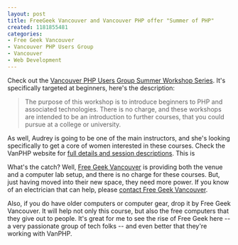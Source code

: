 ```yaml
--- 
layout: post
title: FreeGeek Vancouver and Vancouver PHP offer "Summer of PHP"
created: 1181855481
categories: 
- Free Geek Vancouver
- Vancouver PHP Users Group
- Vancouver
- Web Development
---
```

<p>Check out the <a href="http://vancouver.php.net/node/484">Vancouver PHP Users Group Summer Workshop Series</a>. It&#39;s specifically targeted at beginners, here&#39;s the description:</p><blockquote><p>The purpose of this workshop is to introduce beginners to PHP and associated technologies. There is no charge, and these workshops are intended to be an introduction to further courses, that you could pursue at a college or university.</p></blockquote><p>As well, Audrey is going to be one of the main instructors, and she&#39;s looking specifically to get a core of women interested in these courses. Check the VanPHP website for <a href="http://vancouver.php.net/node/484">full details and session descriptions</a>. This is </p><p>What&#39;s the catch? Well, <a href="http://freegeekvancouver.org/" title="Computer recycling and tech activism">Free Geek Vancouver</a> is providing both the venue and a computer lab setup, and there is no charge for these courses. But, just having moved into their new space, they need more power. If you know of an electrician that can help, please <a href="http://freegeekvancouver.org/contact">contact Free Geek Vancouver</a>. </p><p>Also, if you do have older computers or computer gear, drop it by Free Geek Vancouver. It will help not only this course, but also the free computers that they give out to people. It&#39;s great for me to see the rise of Free Geek here -- a very passionate group of tech folks -- and even better that they&#39;re working with VanPHP.</p>
